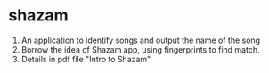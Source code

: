 # shazam

1. An application to identify songs and output the name of the song
2. Borrow the idea of Shazam app, using fingerprints to find match. 
3. Details in pdf file "Intro to Shazam"

